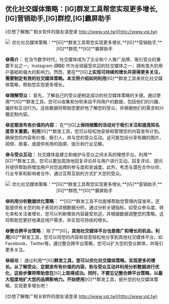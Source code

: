 ## **优化社交媒体策略：**[IG]**群发工具帮您实现更多增长,**[IG]**营销助手,**[IG]**群控,**[IG]**霸屏助手**

[😍想了解推广相关软件的朋友请登录 http://www.vst.tw](http://www.vst.tw)

 <center><img src="https://vst.tw/MP4/tuiguang/png/1.png" alt="优化社交媒体策略：**[IG]**群发工具帮您实现更多增长,**[IG]**营销助手,**[IG]**群控,**[IG]**霸屏助手"></center>

**😄简介：**
在当今数字时代，社交媒体成为了企业和个人推广品牌、吸引受众的重要平台之一。Instagram (**[IG]**) 作为全球最受欢迎的社交媒体之一，拥有庞大的用户基础和强大的影响力。然而，要在**[IG]**上实现可持续的增长并获得更多关注，需要制定有效的社交媒体策略。本文将介绍如何利用**[IG]**群发工具来优化社交媒体策略，帮助您实现更多增长。

**😄理解受众：**
首先，了解自己的受众是制定成功的社交媒体策略的关键。通过使用**[IG]**群发工具，您可以收集和分析来自不同用户的数据，包括他们的兴趣、偏好和互动行为。这些数据将帮助您更好地了解您的受众，并根据他们的需求和兴趣定制内容。

**😄定期发布有价值的内容：**
在**[IG]**上保持频繁的活动对于吸引关注和提高知名度至关重要。利用**[IG]**群发工具，您可以轻松地安排和管理您的内容发布计划。确保您的内容有价值、吸引人，并与您的受众互动。这可能包括分享有趣的图片、视频、故事，或提供有用的指南、提示和行业见解。

**😄与受众互动：**
社交媒体是建立和维护与受众之间关系的理想平台。利用**[IG]**群发工具，您可以更加高效地回复评论并与用户进行互动。回复评论、提问并提供帮助将增加用户对您品牌的参与度和忠诚度。此外，考虑与潜在合作伙伴、行业专家和影响者合作，通过互帮互助的方式扩大您的受众。

 <center><img src="https://vst.tw/MP4/tuiguang/png/2.png" alt="优化社交媒体策略：**[IG]**群发工具帮您实现更多增长,**[IG]**营销助手,**[IG]**群控,**[IG]**霸屏助手"></center>

**😄利用分析数据优化策略：**
**[IG]**群发工具不仅能够帮助您管理内容发布，还能提供有关您的帖子表现的详细数据分析。通过分析关键指标，如受众参与度、转化率和关注者增长，您可以判断哪些内容最受欢迎，并根据数据调整您的策略。这将帮助您更好地满足用户需求，并实现可持续的增长。

**😄整合跨平台策略：**
除了**[IG]**，其他社交媒体平台也是推广和增长的机会。利用**[IG]**群发工具，您可以将您的内容和信息轻松地分享到其他社交媒体平台，如Facebook、Twitter等。通过整合跨平台策略，您可以扩大您的受众群体，并吸引更多关注。

**😄结论：**
通过利用**[IG]**群发工具，您可以优化社交媒体策略，实现更多的增长。从了解受众、定期发布有价值的内容，到与受众互动并利用分析数据进行优化，这些步骤将帮助您在**[IG]**上取得成功。同时，不要忘记整合跨平台策略，以最大程度地扩大您的品牌影响力。开始使用**[IG]**群发工具，提升您的社交媒体策略，实现更多增长吧！

[😍想了解推广相关软件的朋友请登录 http://www.vst.tw](http://www.vst.tw)



